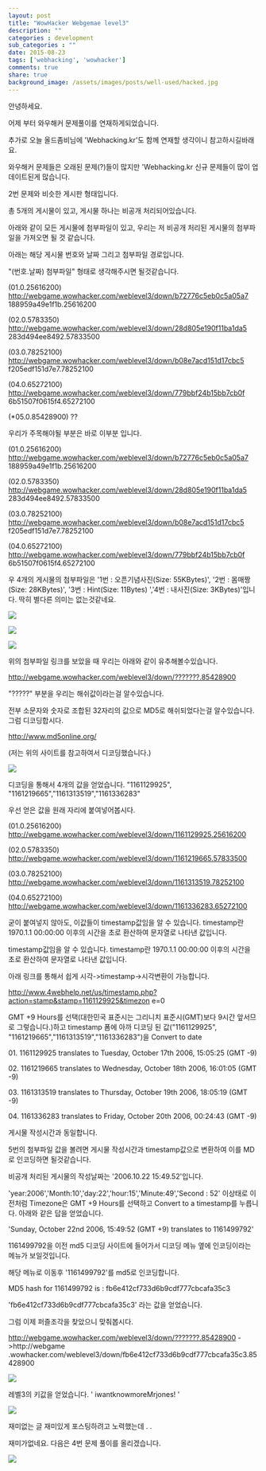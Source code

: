 ```yaml
---
layout: post
title: "WowHacker Webgemae level3"
description: ""
categories : development
sub_categories : ""
date: 2015-08-23
tags: ['webhacking', 'wowhacker']
comments: true
share: true
background_image: /assets/images/posts/well-used/hacked.jpg
---
```


안녕하세요.

어제 부터 와우해커 문제풀이를 연재하게되었습니다.

추가로 오늘 올드좀비님에 'Webhacking.kr'도 함께 연재할 생각이니 참고하시길바래요.

와우해커 문제들은 오래된 문제(?)들이 많지만 'Webhacking.kr 신규 문제들이 많이 업데이트된게 많습니다.

  

2번 문제와 비슷한 게시판 형태입니다.

총 5개의 게시물이 있고, 게시물 하나는 비공개 처리되어있습니다.

아래와 같이 모든 게시물에 첨부파일이 있고, 우리는 저 비공개 처리된 게시물의 첨부파일을 가져오면 될 것 같습니다.

아래는 해당 게시물 번호와 날짜 그리고 첨부파일 경로입니다.

"(번호.날짜) 첨부파일" 형태로 생각해주시면 될것같습니다.

  

(01.0.25616200) http://webgame.wowhacker.com/weblevel3/down/b72776c5eb0c5a05a7
188959a49e1f1b.25616200

(02.0.5783350) http://webgame.wowhacker.com/weblevel3/down/28d805e190f11ba1da5
283d494ee8492.57833500

(03.0.78252100) http://webgame.wowhacker.com/weblevel3/down/b08e7acd151d17cbc5
f205edf151d7e7.78252100

(04.0.65272100) http://webgame.wowhacker.com/weblevel3/down/779bbf24b15bb7cb0f
6b51507f0615f4.65272100

(*05.0.85428900) ??

  

우리가 주목해야될 부분은 바로 이부분 입니다.

  

(01.0.25616200) http://webgame.wowhacker.com/weblevel3/down/b72776c5eb0c5a05a7
188959a49e1f1b.25616200

(02.0.5783350) http://webgame.wowhacker.com/weblevel3/down/28d805e190f11ba1da5
283d494ee8492.57833500

(03.0.78252100) http://webgame.wowhacker.com/weblevel3/down/b08e7acd151d17cbc5
f205edf151d7e7.78252100

(04.0.65272100) http://webgame.wowhacker.com/weblevel3/down/779bbf24b15bb7cb0f
6b51507f0615f4.65272100

  

  

우 4개의 게시물의 첨부파일은 '1번 : 오픈기념사진(Size: 55KBytes)', '2번 : 몸매짱(Size: 28KBytes)',
'3번 : Hint(Size: 11Bytes) ','4번 : 내사진(Size: 3KBytes)'입니다. 딱히 별다른 의미는 없는것같네요.

  

![](/assets/images/posts/45/2706013455D97ED7324128.PNG)

  

![](/assets/images/posts/45/2636E13455D97ED9065865.PNG)

![](/assets/images/posts/45/2437373455D97EE3062660.PNG)

  

  

  

  

  

  

위의 첨부파일 링크를 보았을 때 우리는 아래와 같이 유추해볼수있습니다.

http://webgame.wowhacker.com/weblevel3/down/???????.85428900

  

"?????" 부분을 우리는 해쉬값이라는걸 알수있습니다.

전부 소문자와 숫자로 조합된 32자리의 값으로 MD5로 해쉬되었다는걸 알수있습니다. 그럼 디코딩합시다.

  

http://www.md5online.org/

(저는 위의 사이트를 참고하여서 디코딩했습니다.)

  

  

![](/assets/images/posts/45/237DF54155D9818627B469.PNG)

  

  

디코딩을 통해서 4개의 값을 얻었습니다. "1161129925", "1161219665","1161313519","1161336283"

우선 얻은 값을 원래 자리에 붙여넣어봅시다.

  

(01.0.25616200)
http://webgame.wowhacker.com/weblevel3/down/1161129925.25616200

(02.0.5783350) http://webgame.wowhacker.com/weblevel3/down/1161219665.57833500

(03.0.78252100)
http://webgame.wowhacker.com/weblevel3/down/1161313519.78252100

(04.0.65272100)
http://webgame.wowhacker.com/weblevel3/down/1161336283.65272100

  

굳이 붙여넣지 않아도, 이값들이 timestamp값임을 알 수 있습니다. timestamp란 1970.1.1 00:00:00 이후의 시간을
초로 환산하여 문자열로 나타낸 값입니다.

  

timestamp값임을 알 수 있습니다. timestamp란 1970.1.1 00:00:00 이후의 시간을 초로 환산하여 문자열로 나타낸
값입니다.

아래 링크를 통해서 쉽게 시각->timestamp->시각변환이 가능합니다.

  

http://www.4webhelp.net/us/timestamp.php?action=stamp&stamp=1161129925&timezon
e=0

  

GMT +9 Hours를 선택(대한민국 표준시는 그리니치 표준시(GMT)보다 9시간 앞서므로 그렇습니다.)하고 timestamp 폼에 아까
디코딩 된 값("1161129925", "1161219665","1161313519","1161336283")을 Convert to date

  

01\. 1161129925 translates to Tuesday, October 17th 2006, 15:05:25 (GMT -9)

02\. 1161219665 translates to Wednesday, October 18th 2006, 16:01:05 (GMT -9)

03\. 1161313519 translates to Thursday, October 19th 2006, 18:05:19 (GMT -9)

04\. 1161336283 translates to Friday, October 20th 2006, 00:24:43 (GMT -9)

  

게시물 작성시간과 동일합니다.

5번의 첨부파일 값을 볼려면 게시물 작성시간과 timestamp값으로 변환하여 이를 MD로 인코딩하면 될것같습니다.

비공개 처리된 게시물의 작성날짜는 '2006.10.22 15:49.52'입니다.

'year:2006','Month:10','day:22','hour:15','Minute:49','Second : 52' 이상태로 이전처럼
Timezone은 GMT +9 Hours를 선택하고 Convert to a timestamp를 누릅니다. 아래와 같은 답을 얻었습니다.

  

'Sunday, October 22nd 2006, 15:49:52 (GMT +9) translates to 1161499792'

  

1161499792을 이전 md5 디코딩 사이트에 들어가서 디코딩 메뉴 옆에 인코딩이라는 메뉴가 보일것입니다.

해당 메뉴로 이동후 '1161499792'를 md5로 인코딩합니다.

  

MD5 hash for 1161499792 is : fb6e412cf733d6b9cdf777cbcafa35c3

  

'fb6e412cf733d6b9cdf777cbcafa35c3' 라는 값을 얻었습니다.

그럼 이제 퍼즐조각을 찾았으니 맞춰봅시다.

  

http://webgame.wowhacker.com/weblevel3/down/???????.85428900 - >http://webgame
.wowhacker.com/weblevel3/down/fb6e412cf733d6b9cdf777cbcafa35c3.85428900

  

![](/assets/images/posts/45/217B404F55D9865611D00F.PNG)

  

  

레벨3의 키값을 얻었습니다. ' iwantknowmoreMrjones! '

  

![](/assets/images/posts/45/2154A73555D986CD02B8ED.PNG)

재미없는 글 재미있게 포스팅하려고 노력했는데 . .

재미가없네요. 다음은 4번 문제 풀이를 올리겠습니다.

  

  

![](/assets/images/posts/45/23186C3355D9872D2C8BEC.JPEG)

  

